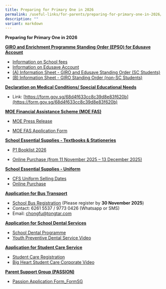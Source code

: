 ```yaml
---
title: Preparing for Primary One in 2026
permalink: /useful-links/for-parents/preparing-for-primary-one-in-2026/
description: ""
variant: markdown
---
```

**Preparing for Primary One in 2026**

<strong><u>GIRO and Enrichment Programme Standing Order (EPSO) for Edusave Account</u></strong>

*   [Information on School fees](https://www.moe.gov.sg/financial-matters/fees?toggle-id=giro)
*   [Information on Edusave Account](https://www.moe.gov.sg/financial-matters/edusave-account/usage-of-edusave-funds?toggle-id=moe-funded-schools)
*  [(A) Information Sheet - GIRO and Edusave Standing Order (SC Students)](/files/A__Information_Sheet___GIRO_and_Edusave_Standing_Order__SC_Students_.pdf)
*  [(B) Information Sheet - GIRO Standing Order (non-SC Students)](/files/B__Information_Sheet___GIRO_Standing_Order__non_SC_Students_.pdf)

**<u>Declaration on Medical Conditions/ Special Educational Needs</u>**
*  Link: [https://form.gov.sg/68d4f633cc8c39d8e83f620b](https://form.gov.sg/68d4f633cc8c39d8e83f620b)


**<u>MOE Financial Assistance Scheme (MOE FAS)</u>**


* [MOE Press Release ](https://www.moe.gov.sg/news/press-releases/20251016-moe-financial-assistance-schemes-to-benefit-an-additional-31000-students)

* [MOE FAS Application Form](https://go.gov.sg/moe-efasggas)



**<u>School Essential Supplies - Textbooks &amp; Stationeries</u>**

* [P1 Booklist 2026](/files/P1_2026_Booklist.pdf)

* [Online Purchase (from 11 November 2025 – 13 December 2025)](https://www.pacificbookstores.com/public/)

**<u>School Essential Supplies - Uniform</u>**
* [CFS Uniform Selling Dates](/files/2025_Sales_Date_for_CFS___Uniform.pdf)
* [Online Purchase](https://www.euniforms.com.sg/shop/product-category/primary-schools/cfps/)

**<u>Application for Bus Transport</u>**
*   [School Bus Registration](https://www.tongtar.com/school-bus-registration/chongfu-school/) (Please register by **30 November 2025**)
*   Contact: 6261 5537 / 9773 0426 (Whatsapp or SMS)
*   Email: chongfu@tongtar.com

**<u>Application for School Dental Services</u>**
*  [School Dental Programme](https://www.healthhub.sg/programmes/school_dental_programme)
*  [Youth Preventive Dental Service Video](https://go.gov.sg/schdentalservices)


**<u>Application for Student Care Service</u>**
*  [Student Care Registration](/files/SSC_Registration_Form.pdf)
*  [Big Heart Student Care Corporate Video](https://youtu.be/SyIR_kgAnks)

**<u>Parent Support Group (PASSION)</u>**

*   [Passion Application Form_FormSG](https://go.gov.sg/passion-2026)